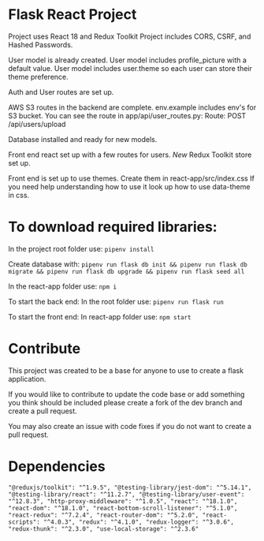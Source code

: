 # Flask React Project
Project uses React 18 and Redux Toolkit
Project includes CORS, CSRF, and Hashed Passwords.

User model is already created.
User model includes profile_picture with a default value.
User model includes user.theme so each user can store their theme preference.

Auth and User routes are set up.

AWS S3 routes in the backend are complete.
env.example includes env's for S3 bucket.
You can see the route in app/api/user_routes.py: Route: POST /api/users/upload

Database installed and ready for new models.

Front end react set up with a few routes for users.
*New* Redux Toolkit store set up.


Front end is set up to use themes. Create them in react-app/src/index.css
If you need help understanding how to use it look up how to use data-theme in css.

# To download required libraries:
In the project root folder use: `pipenv install`

Create database with: `pipenv run flask db init && pipenv run flask db migrate && pipenv run flask db upgrade && pipenv run flask seed all`

In the react-app folder use: `npm i`

To start the back end: In the root folder use: `pipenv run flask run`

To start the front end: In react-app folder use: `npm start`

# Contribute
This project was created to be a base for anyone to use to create a flask application.

If you would like to contribute to update the code base or add something you think should be included please create a fork of the dev branch and create a pull request.

You may also create an issue with code fixes if you do not want to create a pull request.

# Dependencies
`
    "@reduxjs/toolkit": "^1.9.5",
    "@testing-library/jest-dom": "^5.14.1",
    "@testing-library/react": "^11.2.7",
    "@testing-library/user-event": "^12.8.3",
    "http-proxy-middleware": "^1.0.5",
    "react": "^18.1.0",
    "react-dom": "^18.1.0",
    "react-bottom-scroll-listener": "^5.1.0",
    "react-redux": "^7.2.4",
    "react-router-dom": "^5.2.0",
    "react-scripts": "^4.0.3",
    "redux": "^4.1.0",
    "redux-logger": "^3.0.6",
    "redux-thunk": "^2.3.0",
    "use-local-storage": "^2.3.6"
`
